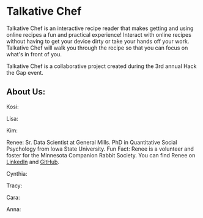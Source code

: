 # Talkative Chef

Talkative Chef is an interactive recipe reader that makes getting and using 
online recipes a fun and practical experience! Interact with online recipes 
without having to get your device dirty or take your hands off your work. 
Talkative Chef will walk you through the recipe so that you can focus on what's
in front of you.

Talkative Chef is a collaborative project created during the 3rd annual Hack the 
Gap event. 

## About Us:
Kosi:

Lisa:

Kim:

Renee: Sr. Data Scientist at General Mills. PhD in Quantitative Social 
Psychology from Iowa State University. Fun Fact: Renee is a volunteer and foster 
for the Minnesota Companion Rabbit Society. You can find Renee on 
[LinkedIn](https://www.linkedin.com/in/renee-murray "LinkedIn") and 
[GitHub](https://github.com/ReneeMurray "GitHub").

Cynthia:

Tracy:

Cara:

Anna: